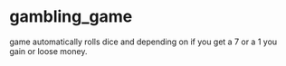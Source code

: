 # gambling_game
game automatically rolls dice and depending on if you get a 7 or a 1 you gain or loose money.
